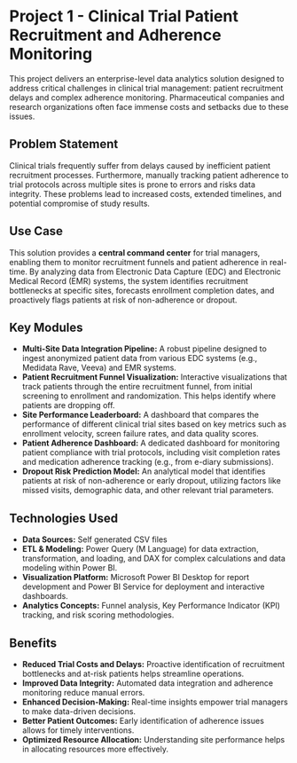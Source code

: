 # Project 1 - Clinical Trial Patient Recruitment and Adherence Monitoring

This project delivers an enterprise-level data analytics solution designed to address critical challenges in clinical trial management: patient recruitment delays and complex adherence monitoring. Pharmaceutical companies and research organizations often face immense costs and setbacks due to these issues.

## Problem Statement

Clinical trials frequently suffer from delays caused by inefficient patient recruitment processes. Furthermore, manually tracking patient adherence to trial protocols across multiple sites is prone to errors and risks data integrity. These problems lead to increased costs, extended timelines, and potential compromise of study results.

## Use Case

This solution provides a **central command center** for trial managers, enabling them to monitor recruitment funnels and patient adherence in real-time. By analyzing data from Electronic Data Capture (EDC) and Electronic Medical Record (EMR) systems, the system identifies recruitment bottlenecks at specific sites, forecasts enrollment completion dates, and proactively flags patients at risk of non-adherence or dropout.

## Key Modules

  * **Multi-Site Data Integration Pipeline:** A robust pipeline designed to ingest anonymized patient data from various EDC systems (e.g., Medidata Rave, Veeva) and EMR systems.
  * **Patient Recruitment Funnel Visualization:** Interactive visualizations that track patients through the entire recruitment funnel, from initial screening to enrollment and randomization. This helps identify where patients are dropping off.
  * **Site Performance Leaderboard:** A dashboard that compares the performance of different clinical trial sites based on key metrics such as enrollment velocity, screen failure rates, and data quality scores.
  * **Patient Adherence Dashboard:** A dedicated dashboard for monitoring patient compliance with trial protocols, including visit completion rates and medication adherence tracking (e.g., from e-diary submissions).
  * **Dropout Risk Prediction Model:** An analytical model that identifies patients at risk of non-adherence or early dropout, utilizing factors like missed visits, demographic data, and other relevant trial parameters.

## Technologies Used

  * **Data Sources:** Self generated CSV files 
  * **ETL & Modeling:** Power Query (M Language) for data extraction, transformation, and loading, and DAX for complex calculations and data modeling within Power BI.
  * **Visualization Platform:** Microsoft Power BI Desktop for report development and Power BI Service for deployment and interactive dashboards.
  * **Analytics Concepts:** Funnel analysis, Key Performance Indicator (KPI) tracking, and risk scoring methodologies.

## Benefits

  * **Reduced Trial Costs and Delays:** Proactive identification of recruitment bottlenecks and at-risk patients helps streamline operations.
  * **Improved Data Integrity:** Automated data integration and adherence monitoring reduce manual errors.
  * **Enhanced Decision-Making:** Real-time insights empower trial managers to make data-driven decisions.
  * **Better Patient Outcomes:** Early identification of adherence issues allows for timely interventions.
  * **Optimized Resource Allocation:** Understanding site performance helps in allocating resources more effectively.

